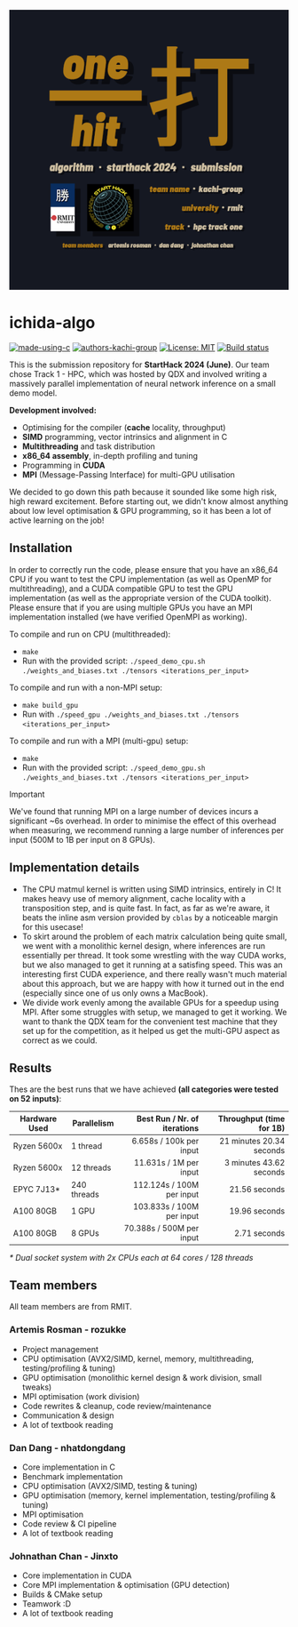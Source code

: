 ![ichida-logo](/resources/ichidalogo.png)

# ichida-algo
[![made-using-c](https://img.shields.io/badge/Made%20with-C%20/%20CUDA-151822.svg)](https://cplusplus.com/)
[![authors-kachi-group](https://img.shields.io/badge/Authors-kachi--group-ad7916.svg)](https://github.com/kachi-group)
[![License: MIT](https://img.shields.io/badge/License-MIT-yellow.svg)](https://opensource.org/licenses/MIT)
[![Build status](https://github.com/kachi-group/ichida-algo/actions/workflows/ci.yml/badge.svg?branch=main&event=push)](https://github.com/kachi-group/ichida-algo/actions/workflows/ci.yml)

This is the submission repository for **StartHack 2024 (June)**. Our team chose Track 1 - HPC, which was hosted by QDX and involved writing a massively parallel implementation of neural network inference on a small demo model.

**Development involved:**
- Optimising for the compiler (**cache** locality, throughput)
- **SIMD** programming, vector intrinsics and alignment in C
- **Multithreading** and task distribution
- **x86_64 assembly**, in-depth profiling and tuning
- Programming in **CUDA**
- **MPI** (Message-Passing Interface) for multi-GPU utilisation

We decided to go down this path because it sounded like some high risk, high reward excitement. Before starting out, we didn't know almost anything about low level
optimisation & GPU programming, so it has been a lot of active learning on the job!

## Installation
In order to correctly run the code, please ensure that you have an x86_64 CPU if you want to test the CPU implementation (as well as OpenMP for multithreading), and a CUDA compatible GPU to test the GPU implementation (as well as the appropriate version of the CUDA toolkit). Please ensure that if you are using multiple GPUs you have an MPI implementation installed (we have verified OpenMPI as working).

To compile and run on CPU (multithreaded):
- `make`
- Run with the provided script: `./speed_demo_cpu.sh ./weights_and_biases.txt ./tensors <iterations_per_input>`

To compile and run with a non-MPI setup:
- `make build_gpu`
- Run with `./speed_gpu ./weights_and_biases.txt ./tensors <iterations_per_input>`

To compile and run with a MPI (multi-gpu) setup:
- `make`
- Run with the provided script: `./speed_demo_gpu.sh ./weights_and_biases.txt ./tensors <iterations_per_input>`

> [!IMPORTANT]
> We've found that running MPI on a large number of devices incurs a significant ~6s overhead. In order to minimise the effect of this overhead when measuring, we recommend running a large number of inferences per input (500M to 1B per input on 8 GPUs).

## Implementation details
- The CPU matmul kernel is written using SIMD intrinsics, entirely in C! It makes heavy use of memory alignment, cache locality with a transposition step,
and is quite fast. In fact, as far as we're aware, it beats the inline asm version provided by `cblas` by a noticeable margin for this usecase!
- To skirt around the problem of each matrix calculation being quite small, we went with a monolithic kernel design, where inferences are run essentially
per thread. It took some wrestling with the way CUDA works, but we also managed to get it running at a satisfing speed. This was an interesting first
CUDA experience, and there really wasn't much material about this approach, but we are happy with how it turned out in the end (especially since one of
us only owns a MacBook).
- We divide work evenly among the available GPUs for a speedup using MPI. After some struggles with setup, we managed to get it working. We want to thank
the QDX team for the convenient test machine that they set up for the competition, as it helped us get the multi-GPU aspect as correct as we could.

## Results
Thes are the best runs that we have achieved **(all categories were tested on 52 inputs)**:

| Hardware Used | Parallelism | Best Run / Nr. of iterations | Throughput (time for 1B) |
|---------------|-------------|-----------------------------:|-------------------------:|
| Ryzen 5600x   | 1 thread    | 6.658s   / 100k per input    | 21 minutes 20.34 seconds |
| Ryzen 5600x   | 12 threads  | 11.631s  / 1M per input      | 3 minutes 43.62 seconds  |
| EPYC 7J13*    | 240 threads | 112.124s / 100M per input    | 21.56 seconds            |
| A100 80GB     | 1 GPU       | 103.833s / 100M per input    | 19.96 seconds            |
| A100 80GB     | 8 GPUs      | 70.388s  / 500M per input    | 2.71 seconds             |

*\* Dual socket system with 2x CPUs each at 64 cores / 128 threads* 

## Team members
All team members are from RMIT.
### Artemis Rosman - **rozukke**
- Project management
- CPU optimisation (AVX2/SIMD, kernel, memory, multithreading, testing/profiling & tuning)
- GPU optimisation (monolithic kernel design & work division, small tweaks)
- MPI optimisation (work division)
- Code rewrites & cleanup, code review/maintenance
- Communication & design
- A lot of textbook reading

### Dan Dang - **nhatdongdang**
- Core implementation in C
- Benchmark implementation
- CPU optimisation (AVX2/SIMD, testing & tuning)
- GPU optimisation (memory, kernel implementation, testing/profiling & tuning)
- MPI optimisation
- Code review & CI pipeline
- A lot of textbook reading

### Johnathan Chan - **Jinxto**
- Core implementation in CUDA
- Core MPI implementation & optimisation (GPU detection)
- Builds & CMake setup
- Teamwork :D
- A lot of textbook reading
